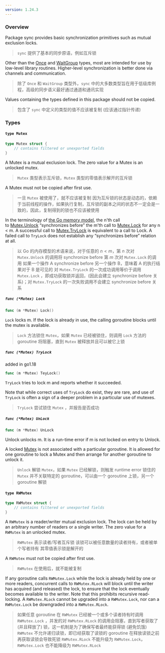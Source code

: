 ```yaml
---
version: 1.24.3
---
```

### Overview 
Package sync provides basic synchronization primitives such as mutual exclusion locks. 
>  `sync` 提供了基本的同步原语，例如互斥锁

Other than the [Once](https://pkg.go.dev/sync@go1.24.3#Once) and [WaitGroup](https://pkg.go.dev/sync@go1.24.3#WaitGroup) types, most are intended for use by low-level library routines. Higher-level synchronization is better done via channels and communication.
>  除了 `Once` 和 `WaitGroup` 类型外，`sync` 中的大多数类型旨在用于低级库例程，高级的同步语义最好通过通道和通讯实现

Values containing the types defined in this package should not be copied.
>  包含了 `sync` 中定义的类型的值不应该被复制 (应该通过指针传递)

### Types 
#### `type Mutex`

```go
type Mutex struct {
	// contains filtered or unexported fields
}
```

A Mutex is a mutual exclusion lock. The zero value for a Mutex is an unlocked mutex.
>  `Mutex` 类型表示互斥锁，`Mutex` 类型的零值表示解开的互斥锁

A Mutex must not be copied after first use.
>  一旦 `Mutex` 被使用了，就不应该被复制
>  因为互斥锁的状态是动态的，依赖于当前线程的操作，如果执行复制，互斥锁的副本之间的状态不一定会是一致的，因此，复制得到的锁也不应该被使用

In the terminology of [the Go memory model](https://go.dev/ref/mem), the n'th call to [Mutex.Unlock](https://pkg.go.dev/sync@go1.24.3#Mutex.Unlock) “synchronizes before” the m'th call to [Mutex.Lock](https://pkg.go.dev/sync@go1.24.3#Mutex.Lock) for any n < m. A successful call to [Mutex.TryLock](https://pkg.go.dev/sync@go1.24.3#Mutex.TryLock) is equivalent to a call to Lock. A failed call to `TryLock` does not establish any “synchronizes before” relation at all.
>  以 Go 的内存模型的术语来说，对于任意的 $n < m$，第 $n$ 次对 `Mutex.Unlock` 的调用将 synchronize before 第 $m$ 次对 `Mutex.Lock` 的调用
>  如果一个操作 A synchronize before 另一个操作 B，意味着 A 的执行结果对于 B 是可见的
>  对 `Mutex.TryLock` 的一次成功调用等价于调用 `Mutex.Lock` ，即成功获取锁并返回，(因此会建立 synchronize before 关系)；对 `Mutex.TryLock` 的一次失败调用不会建立 synchronize before 关系

##### `func (*Mutex) Lock`

```go
func (m *Mutex) Lock()
```

`Lock` locks m. If the lock is already in use, the calling goroutine blocks until the mutex is available.

>  `Lock` 方法锁住 `Mutex`，如果 `Mutex` 已经被锁住，则调用 `Lock` 方法的 goroutine 将阻塞，直到 `Mutex` 被释放并且可以被它上锁 

##### `func (*Mutex) TryLock`
added in go1.18

```go
func (m *Mutex) TeyLock()
```

`TryLock` tries to lock m and reports whether it succeeded.

Note that while correct uses of `TryLock` do exist, they are rare, and use of `TryLock` is often a sign of a deeper problem in a particular use of mutexes.

>  `TryLock` 尝试锁住 `Mutex` ，并报告是否成功

##### `func (*Mutex) UnLock`

```go
func (m *Mutex) UnLock
```

Unlock unlocks m. It is a run-time error if m is not locked on entry to Unlock.

A locked [Mutex](https://pkg.go.dev/sync@go1.24.3#Mutex) is not associated with a particular goroutine. It is allowed for one goroutine to lock a Mutex and then arrange for another goroutine to unlock it.

>  `Unlock` 解锁 `Mutex`，如果 `Mutex` 已经解锁，则触发 runtime error
>  锁住的 `Mutex` 并不关联特定的 goroutine，可以由一个 goroutine 上锁，另一个 goroutine 解锁

#### `type RWMutex`

```go
type RWMutex struct {
	// contains filtered or unexported fields
}
```

A `RWMutex` is a reader/writer mutual exclusion lock. The lock can be held by an arbitrary number of readers or a single writer. The zero value for a `RWMutex` is an unlocked mutex.
>  `RWMutex` 表示读者/写者互斥锁
>  该锁可以被任意数量的读者持有，或者被单个写者持有
>  其零值表示锁是解开的

A `RWMutex` must not be copied after first use.
>  `RWMutex` 在使用后，就不能被复制

If any goroutine calls `RWMutex.Lock` while the lock is already held by one or more readers, concurrent calls to `RWMutex.RLock` will block until the writer has acquired (and released) the lock, to ensure that the lock eventually becomes available to the writer. Note that this prohibits recursive read-locking. A `RWMutex.RLock` cannot be upgraded into a `RWMutex.Lock`, nor can a `RWMutex.Lock` be downgraded into a ` RWMutex.RLock `.
>  如果任意 goroutine 在 `RWMutex` 已经被一个或多个读者持有时调用 `RWMutex.Lock` ，并发的对 `RWMutex.RLock` 的调用会阻塞，直到写者获取了 (并且释放了) 锁，这一机制是为了确保写者最终能获得锁 (避免饥饿)
>  `RWMutex` 不允许递归读锁，即已经获取了读锁的 goroutine 在释放读锁之前再获取读锁会导致死锁
>  `RWMutex.RLock` 不能升级为 `RWMutex.Lock`，`RWMutex.Lock` 也不能降级为 `RWMutex.RLock`
